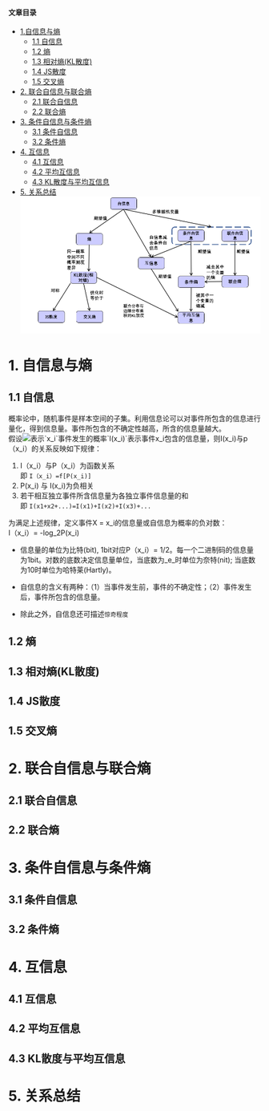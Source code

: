 #### 文章目录
- [1.自信息与熵](#1)  
    - [1.1 自信息](#1.1)
    - [1.2 熵](#1.2)
    - [1.3 相对熵(KL散度)](#1.3)
    - [1.4 JS散度](#1.4)
    - [1.5 交叉熵](#1.5)
- [2. 联合自信息与联合熵](#2)
    - [2.1 联合自信息](#2.1)
    - [2.2 联合熵](#2.1)
- [3. 条件自信息与条件熵](#3)
    - [3.1 条件自信息](#3.1)
    - [3.2 条件熵](#3.2)
- [4. 互信息](#4)
    - [4.1 互信息](#4.1)
    - [4.2 平均互信息](#4.2)
    - [4.3 KL散度与平均互信息](#4.3)
- [5. 关系总结](#5)
![关系总结](https://github.com/Catalyst0307/Pictures/blob/main/84442ad5932a4f919b6f2811eef9465d.png "关系总结") 


# <span id="1">1. 自信息与熵</span>
## <span id="1.1">1.1 自信息</span>
  概率论中，随机事件是样本空间的子集。利用信息论可以对事件所包含的信息进行量化，得到信息量。事件所包含的不确定性越高，所含的信息量越大。  
  假设![](https://latex.codecogs.com/svg.image?P(x_i))表示`x_i`事件发生的概率`I(x_i)`表示事件x_i包含的信息量，则I(x_i)与p（x_i）的关系反映如下规律：  
  1. I（x_i）与P（x_i）为函数关系  
    即 `I（x_i）=f[P(x_i)]`  
  2. P(x_i) 与 I(x_i)为负相关  
  3. 若干相互独立事件所含信息量为各独立事件信息量的和  
    即 `I(x1+x2+...)=I(x1)+I(x2)+I(x3)+...`  
      
为满足上述规律，定义事件X = x_i的信息量或自信息为概率的负对数：  
    I（x_i）= -log_2P(x_i)  
    
  - 信息量的单位为比特(bit), 1bit对应P（x_i）= 1/2。每一个二进制码的信息量为1bit。对数的底数决定信息量单位，当底数为_e_时单位为奈特(nit); 当底数为10时单位为哈特莱(Hartly)。  
  - 自信息的含义有两种：（1）当事件发生前，事件的不确定性；（2）事件发生后，事件所包含的信息量。  

  - 除此之外，自信息还可描述`惊奇程度`  

## <span id="1.2">1.2 熵</span>


## <span id="1.3">1.3 相对熵(KL散度)</span>


## <span id="1.4">1.4 JS散度</span>


## <span id="1.5">1.5 交叉熵</span>


# <span id="2">2. 联合自信息与联合熵</span>


## <span id="2.1">2.1 联合自信息</span>


## <span id="2.2">2.2 联合熵</span>


# <span id="3">3. 条件自信息与条件熵</span>


## <span id="3.1">3.1 条件自信息</span>


## <span id="3.2">3.2 条件熵</span>


# <span id="4">4. 互信息</span>


## <span id="4.1">4.1 互信息</span>


## <span id="4.2">4.2 平均互信息</span>


## <span id="4.3">4.3 KL散度与平均互信息</span>


# <span id="5">5. 关系总结</span>
